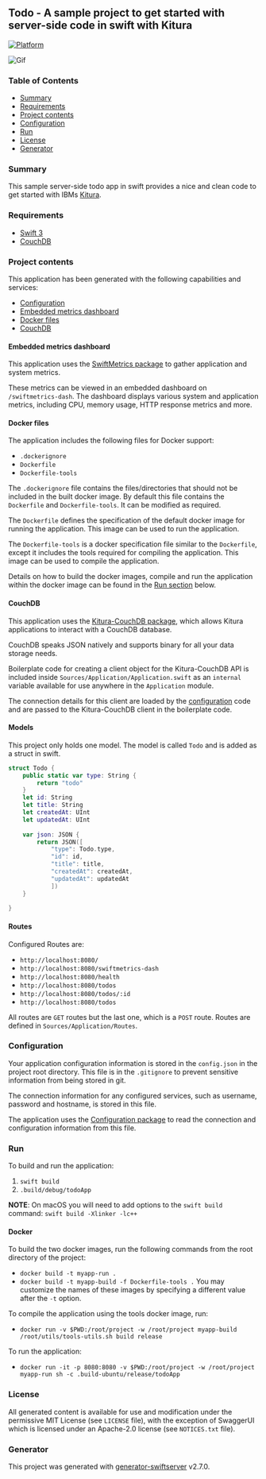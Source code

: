 ## Todo - A sample project to get started with server-side code in swift with Kitura

[![Platform](https://img.shields.io/badge/platform-swift-lightgrey.svg?style=flat)](https://developer.ibm.com/swift/)

![Gif](https://media.giphy.com/media/SCIv8kaQzeGDC/giphy.gif)

### Table of Contents
* [Summary](#summary)
* [Requirements](#requirements)
* [Project contents](#project-contents)
* [Configuration](#configuration)
* [Run](#run)
* [License](#license)
* [Generator](#generator)

### Summary
This sample server-side todo app in swift provides a nice and clean code to get started with IBMs [Kitura](https://developer.ibm.com/swift/kitura/).

### Requirements
* [Swift 3](https://swift.org/download/)
* [CouchDB](http://guide.couchdb.org/draft/tour.html)

### Project contents
This application has been generated with the following capabilities and services:

* [Configuration](#configuration)
* [Embedded metrics dashboard](#embedded-metrics-dashboard)
* [Docker files](#docker-files)
* [CouchDB](#couchdb)

#### Embedded metrics dashboard
This application uses the [SwiftMetrics package](https://github.com/RuntimeTools/SwiftMetrics) to gather application and system metrics.

These metrics can be viewed in an embedded dashboard on `/swiftmetrics-dash`. The dashboard displays various system and application metrics, including CPU, memory usage, HTTP response metrics and more.
#### Docker files
The application includes the following files for Docker support:
* `.dockerignore`
* `Dockerfile`
* `Dockerfile-tools`

The `.dockerignore` file contains the files/directories that should not be included in the built docker image. By default this file contains the `Dockerfile` and `Dockerfile-tools`. It can be modified as required.

The `Dockerfile` defines the specification of the default docker image for running the application. This image can be used to run the application.

The `Dockerfile-tools` is a docker specification file similar to the `Dockerfile`, except it includes the tools required for compiling the application. This image can be used to compile the application.

Details on how to build the docker images, compile and run the application within the docker image can be found in the [Run section](#run) below.
#### CouchDB
This application uses the [Kitura-CouchDB package](https://github.com/IBM-Swift/Kitura-CouchDB), which allows Kitura applications to interact with a CouchDB database.

CouchDB speaks JSON natively and supports binary for all your data storage needs.

Boilerplate code for creating a client object for the Kitura-CouchDB API is included inside `Sources/Application/Application.swift` as an `internal` variable available for use anywhere in the `Application` module.

The connection details for this client are loaded by the [configuration](#configuration) code and are passed to the Kitura-CouchDB client in the boilerplate code.

#### Models
This project only holds one model. The model is called `Todo` and is added as a struct in swift.
```swift 
struct Todo {
    public static var type: String {
        return "todo"
    }
    let id: String
    let title: String
    let createdAt: UInt
    let updatedAt: UInt
    
    var json: JSON {
        return JSON([
            "type": Todo.type,
            "id": id,
            "title": title,
            "createdAt": createdAt,
            "updatedAt": updatedAt
            ])
    }
    
}
```
#### Routes
Configured Routes are:
* `http://localhost:8080/`
* `http://localhost:8080/swiftmetrics-dash`
* `http://localhost:8080/health`
* `http://localhost:8080/todos`
* `http://localhost:8080/todos/:id`
* `http://localhost:8080/todos`

All routes are `GET` routes but the last one, which is a `POST` route. Routes are defined in `Sources/Application/Routes`.

### Configuration
Your application configuration information is stored in the `config.json` in the project root directory. This file is in the `.gitignore` to prevent sensitive information from being stored in git.

The connection information for any configured services, such as username, password and hostname, is stored in this file.

The application uses the [Configuration package](https://github.com/IBM-Swift/Configuration) to read the connection and configuration information from this file.

### Run
To build and run the application:
1. `swift build`
1. `.build/debug/todoApp`

**NOTE**: On macOS you will need to add options to the `swift build` command: `swift build -Xlinker -lc++`

#### Docker
To build the two docker images, run the following commands from the root directory of the project:
* `docker build -t myapp-run .`
* `docker build -t myapp-build -f Dockerfile-tools .`
You may customize the names of these images by specifying a different value after the `-t` option.

To compile the application using the tools docker image, run:
* `docker run -v $PWD:/root/project -w /root/project myapp-build /root/utils/tools-utils.sh build release`

To run the application:
* `docker run -it -p 8080:8080 -v $PWD:/root/project -w /root/project myapp-run sh -c .build-ubuntu/release/todoApp`

### License
All generated content is available for use and modification under the permissive MIT License (see `LICENSE` file), with the exception of SwaggerUI which is licensed under an Apache-2.0 license (see `NOTICES.txt` file).

### Generator
This project was generated with [generator-swiftserver](https://github.com/IBM-Swift/generator-swiftserver) v2.7.0.
